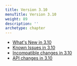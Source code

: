 ```yaml
---
title: Version 3.10
menuTitle: Version 3.10
weight: 89
description: ''
archetype: chapter
---
```

- [What's New in 3.10](whats-new-in-3-10.md)
- [Known Issues in 3.10](known-issues-in-3-10.md)
- [Incompatible changes in 3.10](incompatible-changes-in-3-10.md)
- [API changes in 3.10](api-changes-in-3-10.md)
